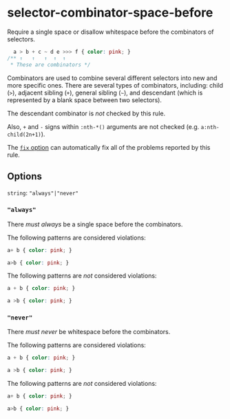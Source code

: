 # selector-combinator-space-before

Require a single space or disallow whitespace before the combinators of selectors.

<!-- prettier-ignore -->
```css
  a > b + c ~ d e >>> f { color: pink; }
/** ↑   ↑   ↑  ↑  ↑
 * These are combinators */
```

Combinators are used to combine several different selectors into new and more specific ones. There are several types of combinators, including: child (`>`), adjacent sibling (`+`), general sibling (`~`), and descendant (which is represented by a blank space between two selectors).

The descendant combinator is _not_ checked by this rule.

Also, `+` and `-` signs within `:nth-*()` arguments are not checked (e.g. `a:nth-child(2n+1)`).

The [`fix` option](https://github.com/stylelint/stylelint/tree/13.7.1/docs/user-guide/usage/options.md#fix) can automatically fix all of the problems reported by this rule.

## Options

`string`: `"always"|"never"`

### `"always"`

There _must always_ be a single space before the combinators.

The following patterns are considered violations:

<!-- prettier-ignore -->
```css
a+ b { color: pink; }
```

<!-- prettier-ignore -->
```css
a>b { color: pink; }
```

The following patterns are _not_ considered violations:

<!-- prettier-ignore -->
```css
a + b { color: pink; }
```

<!-- prettier-ignore -->
```css
a >b { color: pink; }
```

### `"never"`

There _must never_ be whitespace before the combinators.

The following patterns are considered violations:

<!-- prettier-ignore -->
```css
a + b { color: pink; }
```

<!-- prettier-ignore -->
```css
a >b { color: pink; }
```

The following patterns are _not_ considered violations:

<!-- prettier-ignore -->
```css
a+ b { color: pink; }
```

<!-- prettier-ignore -->
```css
a>b { color: pink; }
```
